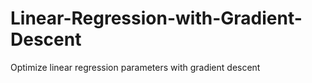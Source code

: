 # Linear-Regression-with-Gradient-Descent
Optimize linear regression parameters with gradient descent
